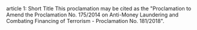 article 1: Short Title
This proclamation may be cited as the &quot;Proclamation to Amend the Proclamation No. 175&#x2F;2014 on Anti-Money Laundering and Combating Financing of Terrorism - Proclamation No. 181&#x2F;2018&quot;.
<ul>
</ul>
